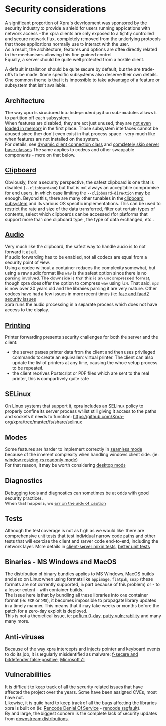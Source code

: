 # Security considerations

A significant proportion of Xpra's development was sponsored by the security industry to provide a shield for users running applications with network access - the xpra clients are only exposed to a tightly controlled and secure network flux,
completely removed from the underlying protocols that those applications normally use to interact with the user.  
As a result, the architecture, features and options are often directly related to the mechanisms allowing this fine grained control.  
Equally, a server should be quite well protected from a hostile client.

A default installation should be quite secure by default, but the are trade-offs to be made.
Some specific subsystems also deserve their own details.
One common theme is that it is impossible to take advantage of a feature or subsystem that isn't available.

## Architecture
The way xpra is structured into independent python sub-modules allows it to partition off each subsystem.  
When features are disabled, they are not just unused, they are [not even loaded in memory](https://github.com/Xpra-org/xpra/issues/1861#issuecomment-76549942500) in the first place. Those subsystem interfaces cannot be abused since they don't even exist in that process space - very much like when features are not installed on the system.  
For details, see [dynamic client connection class](https://github.com/Xpra-org/xpra/issues/2351) and [completely skip server base classes](https://github.com/Xpra-org/xpra/issues/1838)
The same applies to codecs and other swappable components - more on that below.

## [Clipboard](../Features/Clipboard.md)
Obviously, from a security perspective, the safest clipboard is one that is disabled (`--clipboard=no`)
but that is not always an acceptable compromise for end users, in which case limiting the `--clipboard-direction` may be enough.
Beyond this, there are many other tunables in the [clipboard subsystem](https://github.com/Xpra-org/xpra/tree/master/xpra/clipboard)
and its various OS specific implementations. This can be used to restrict the rate and size of the data transferred, filter out certain types of contents,
select which clipboards can be accessed (for platforms that support more than one clipboard type), the type of data exchanged, etc..

## [Audio](../Features/Audio.md)
Very much like the clipboard, the safest way to handle audio is to not forward it at all.  
If audio forwarding has to be enabled, not all codecs are equal from a security point of view.  
Using a codec without a container reduces the complexity somewhat, but using a raw audio format like `wav` is the safest option since there is no parsing involved. The downside is that this is an uncompressed format, though xpra does offer the option to compress `wav` using `lz4`.
That said, `mp3` is now over 30 years old and the libraries parsing it are very mature. Other codecs have had a few issues in more recent times (ie: [faac and faad2 security issues](https://github.com/Xpra-org/xpra/issues/2474)  
xpra runs the audio processing in a separate process which does not have access to the display.

## [Printing](../Features/Printing.md)
Printer forwarding presents security challenges for both the server and the client:
* the server parses printer data from the client and then uses privileged commands to create an equivallent virtual printer. The client can also update the list of printers at any time, causing the whole setup process to be repeated.
* the client receives Postscript or PDF files which are sent to the real printer, this is compartively quite safe 

## SELinux
On Linux systems that support it, xpra includes an SELinux policy to properly confine
its server process whilst still giving it access to the paths and sockets it needs to function: https://github.com/Xpra-org/xpra/tree/master/fs/share/selinux

## Modes
Some features are harder to implement correctly in [seamless mode](./Seamless.md) because of the inherent complexity when handling windows client side. (ie: [window resizing vs readonly mode](https://github.com/Xpra-org/xpra/issues/2137))  
For that reason, it may be worth considering [desktop mode](./Start-Desktop.md)

## Diagnostics
Debugging tools and diagnostics can sometimes be at odds with good security practices.  
When that happens, we [err on the side of caution](https://github.com/Xpra-org/xpra/issues/1939)

## Tests
Although the test coverage is not as high as we would like, there are comprehensive unit tests that test individual narrow code paths and other tests that will exercise the client and server code end-to-end, including the network layer.
More details in [client-server mixin tests](https://github.com/Xpra-org/xpra/issues/2357), [better unit tests](https://github.com/Xpra-org/xpra/issues/2362)

## Binaries - MS Windows and MacOS
The distribution of binary bundles applies to MS Windows, MacOS builds and also on Linux when using formats like `appimage`, `flatpak`, `snap` (these formats are not currently supported, in part because of this problem) or - to a lesser extent - with container builds.  
The issue here is that by bundling all these libraries into one container format (ie: `EXE` or `DMG`), it becomes impossible to propagate library updates in a timely manner.
This means that it may take weeks or months before the patch for a zero-day exploit is deployed.  
This is not a theoretical issue, ie: [pdfium 0-day](https://github.com/Xpra-org/xpra/issues/2470), [putty vulnerability](https://github.com/Xpra-org/xpra/issues/2222) and many many more.

## Anti-viruses
Because of the way xpra intercepts and injects pointer and keyboard events to do its job, it is regularly misidentified as malware:
[f-secure and bitdefender false-positive](https://github.com/Xpra-org/xpra/issues/2088#issuecomment-765511350), [Microsoft AI](https://github.com/Xpra-org/xpra/issues/2781#issuecomment-765546100)

## Vulnerabilities
It is difficult to keep track of all the security related issues that have affected the project over the years.
Some have been assigned CVEs, most have not.  
Likewise, it is quite hard to keep track of all the bugs affecting the libraries xpra is built on (ie: [Rencode Denial Of Service](https://packetstormsecurity.com/files/164084/) - [rencode segfault](https://github.com/Xpra-org/xpra/issues/1217)).  
By and large, the biggest concern is the complete lack of security updates from [downstream distributions](https://github.com/Xpra-org/xpra/wiki/Distribution-Packages).
